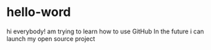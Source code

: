 # hello-word
hi everybody!
am trying to learn how to use GitHub 
In the future i can launch my open source project
